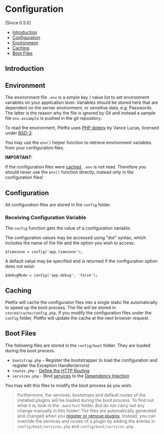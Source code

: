 # Configuration

[Since 0.5.0]

- [Introduction](#introduction)
- [Configuration](#configuration)
- [Environment](#environment)
- [Caching](#caching)
- [Boot Files](#boot-files)

<a name="introduction"></a>
## Introduction

<a name="environment"></a>
## Environment

The environment file `.env` is a simple key / value list to set environment variables on your application level.
Variables should be stored here that are dependent on the server environment, or sensitive data, e.g. Passwords.
The latter is the reason why the file is ignored by Git and instead a sample file `env.exsample` is pushed in the git 
repository.

To read the environment, Pletfix uses [PHP dotenv](https://github.com/vlucas/phpdotenv) by Vance Lucas, licensed under 
[BSD-3](https://github.com/vlucas/phpdotenv/blob/master/LICENSE.txt).

You may use the `env()` helper function to retrieve environment variables from your configuration files.

**IMPORTANT:**

If the configuration files were [cached](#caching), `.env` is not read. Therefore you should never use the `env()` 
function directly, instead only in the configuration files!

<a name="configuration"></a>
## Configuration

All configuration files are stored in the `config` folder. 

<a name="receiving"></a>
### Receiving Configuration Variable

The `config` function gets the value of a configuration variable. 

The configuration values may be accessed using "dot" syntax, which includes the name of the file and the option you 
wish to access: 

    $timezone = config('app.timezone');

A default value may be specified and is returned if the configuration option does not exist:

    $debugMode = config('app.debug', 'false'); 
 
<a name="caching"></a>
## Caching

Pletfix will cache the configuraton files into a single static file automatically to speed up the boot process. 
The file will be stored in `stored/cache/config.php`. If you modify the configuration files under the `config` folder, 
Pletfix will update the cache at the next browser request.

<a name="boot-files"></a>
## Boot Files

The following files are stored in the `config/boot` folder. They are loaded during the boot process.

- `bootstrap.php` - Register the bootstrapper to load the configuration and register the Exception Handler(errors)
- `routes.php` - [Define the HTTP Routing](routing)
- `services.php` - Bind [services](helpers) to the [Dependency Injection](di)

You may edit this files to modify the boot process as you wish.

> <i class="fa fa-hand-pointer-o fa-2x" aria-hidden="true"></i>
> Furthermore, the services, bootstraps and default routes of the installed plugins will be loaded during the boot process.
> To find out what it is, look in the `.manifest` folder. But do not carry out any change manually in this folder! 
> The files are automatically generated and changed when you [register or remove plugins](plugins#registering).
> Instead, you can override the services and routes of a plugin by adding the entries in `config/boot/services.php` and 
> `config/boot/services.php`.